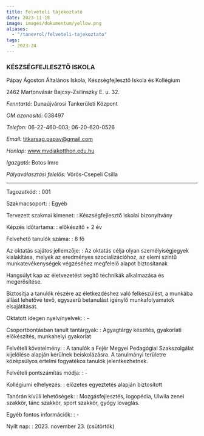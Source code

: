 ```yaml
---
title: Felvételi tájékoztató
date: 2023-11-18
image: images/dokumentum/yellow.png
aliases:
  - "/tanevrol/felveteli-tajekoztato"
tags:
  - 2023-24
---
```


### KÉSZSÉGFEJLESZTŐ ISKOLA

Pápay Ágoston Általános Iskola, Készségfejlesztő Iskola és Kollégium 

2462 Martonvásár Bajcsy-Zsilinszky E. u. 32.

*Fenntartó:* Dunaújvárosi Tankerületi Központ

*OM azonosító:* 038497

*Telefon:* 06-22-460-003; 06-20-620-0526

*Email:* titkarsag.papay@gmail.com

*Honlap:* www.mvdiakotthon.edu.hu

*Igazgató:* Botos Imre

*Pályaválasztási felelős:* Vörös-Csepeli Csilla

---

Tagozatkód: 
: 001

Szakmacsoport: 
: Egyéb

Tervezett szakmai kimenet: 
:  Készségfejlesztő iskolai bizonyítvány

Képzés időtartama: 
: előkészítő + 2 év

Felvehető tanulók száma: 
: 8 fő

Az oktatás sajátos jellemzője: 
: Az oktatás célja olyan személyiségjegyek kialakítása, melyek az eredményes szocializációhoz,
  az elemi szintű munkatevékenységek végzéséhez megfelelő alapot biztosítanak
  
  Hangsúlyt kap az életvezetést segítő technikák alkalmazása és megerősítése.
  
  Biztosítja a tanulók részére az életkezdéshez való felkészülést, a munkába állást lehetővé tevő, egyszerű betanulást igénylő munkafolyamatok elsajátítását.

Oktatott idegen nyelv/nyelvek:
: \-

Csoportbontásban tanult tantárgyak: 
: Agyagtárgy készítés, gyakorlati előkészítés, munkahelyi gyakorlat

Felvételi követelmény:
: A tanulók a Fejér Megyei Pedagógiai Szakszolgálat kijelölése alapján kerülnek beiskolázásra.
  A tanulmányi területre középsúlyos értelmi fogyatékos tanulók jelentkezhetnek.

Felvételi pontszámítás módja:
: \-

Kollégiumi elhelyezés:
: előzetes egyeztetés alapján biztosított

Tanórán kívüli lehetőségek:
: Mozgásfejlesztés, logopédia, Ulwila zenei szakkör, tánc szakkör, sport szakkör, gyógy lovaglás.

Egyéb fontos információk:
: \-

Nyílt nap:
: 2023. november 23. (csütörtök)
